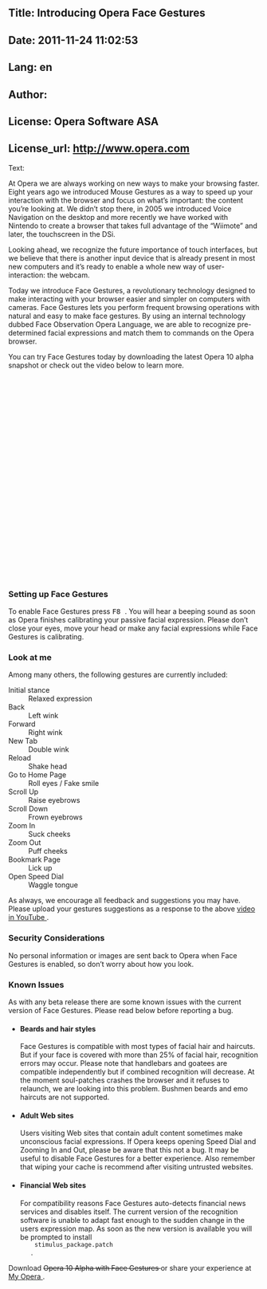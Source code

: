 Title: Introducing Opera Face Gestures
----
Date: 2011-11-24 11:02:53
----
Lang: en
----
Author: 
----
License: Opera Software ASA
----
License_url: http://www.opera.com
----
Text:

<div id="content">
<p>
 At Opera we are always working on new ways to make your browsing faster. Eight years ago we introduced Mouse Gestures as a way to speed up your interaction with the browser and focus on what’s important: the content you’re looking at. We didn’t stop there, in 2005 we introduced Voice Navigation on the desktop and more recently we have worked with Nintendo to create a browser that takes full advantage of the “Wiimote” and later, the touchscreen in the DSi.
</p>
<p>
 Looking ahead, we recognize the future importance of touch interfaces, but we believe that there is another input device that is already present in most new computers and it’s ready to enable a whole new way of user-interaction: the webcam.
</p>
<p>
 Today we introduce Face Gestures, a revolutionary technology designed to make interacting with your browser easier and simpler on computers with cameras. Face Gestures lets you perform frequent browsing operations with natural and easy to make face gestures. By using an internal technology dubbed Face Observation Opera Language, we are able to recognize pre-determined facial expressions and match them to commands on the Opera browser.
</p>
<p>
 You can try Face Gestures today by downloading the latest Opera 10 alpha snapshot or check out the video below to learn more.
</p>
<p>
 <object style="display:block; margin:2em 0;" width="480" height="385">
  <param name="movie" value="http://www.youtube.com/v/kkNxbyp6thM&amp;amp;hl=en&amp;amp;fs=1" />
  
  <param name="allowFullScreen" value="true" />
  
  <param name="allowscriptaccess" value="never" />
  
  <embed src="http://www.youtube.com/v/kkNxbyp6thM&amp;amp;hl=en&amp;amp;fs=1" type="application/x-shockwave-flash" allowfullscreen="true" width="480" height="325" allowscriptaccess="never" />
  
 </object>
</p>
<h3 id="setup">
 Setting up Face Gestures
</h3>
<p>
 To enable Face Gestures press
 <kbd>
  F8
 </kbd>
 . You will hear a beeping sound as soon as Opera finishes calibrating your passive facial expression. Please don’t close your eyes, move your head or make any facial expressions while Face Gestures is calibrating.
</p>
<h3 class="guide">
 Look at me
</h3>
<p>
 Among many others, the following gestures are currently included:
</p>
<dl class="diagram clearfix">
 <dt>
  Initial stance
 </dt>
 <dd class="initial">
  <span>
   Relaxed expression
  </span>
 </dd>
 <dt>
  Back
 </dt>
 <dd class="back">
  <span>
   Left wink
  </span>
 </dd>
 <dt>
  Forward
 </dt>
 <dd class="fwd">
  <span>
   Right wink
  </span>
 </dd>
 <dt>
  New Tab
 </dt>
 <dd class="newtab">
  <span>
   Double wink
  </span>
 </dd>
 <dt>
  Reload
 </dt>
 <dd class="reload">
  <span>
   Shake head
  </span>
 </dd>
 <dt>
  Go to Home Page
 </dt>
 <dd class="tohome">
  <span>
   Roll eyes / Fake smile
  </span>
 </dd>
 <dt>
  Scroll Up
 </dt>
 <dd class="sup">
  <span>
   Raise eyebrows
  </span>
 </dd>
 <dt>
  Scroll Down
 </dt>
 <dd class="sdown">
  <span>
   Frown eyebrows
  </span>
 </dd>
 <dt>
  Zoom In
 </dt>
 <dd class="zin">
  <span>
   Suck cheeks
  </span>
 </dd>
 <dt>
  Zoom Out
 </dt>
 <dd class="zout">
  <span>
   Puff cheeks
  </span>
 </dd>
 <dt>
  Bookmark Page
 </dt>
 <dd class="bkmk">
  <span>
   Lick up
  </span>
 </dd>
 <dt>
  Open Speed Dial
 </dt>
 <dd class="dial">
  <span>
   Waggle tongue
  </span>
 </dd>
</dl>
<p class="clear">
 As always, we encourage all feedback and suggestions you may have. Please upload your gestures suggestions as a response to the above
 <a href="http://www.youtube.com/watch?v=kkNxbyp6thM">
  video in YouTube
 </a>
 .
</p>
<h3 id="secutiry">
 Security Considerations
</h3>
<p>
 No personal information or images are sent back to Opera when Face Gestures is enabled, so don’t worry about how you look.
</p>
<h3 id="issues">
 Known Issues
</h3>
<p>
 As with any beta release there are some known issues with the current version of Face Gestures. Please read below before reporting a bug.
</p>
<ul>
 <li>
  <h4>
   Beards and hair styles
  </h4>
  <p>
   Face Gestures is compatible with most types of facial hair and haircuts. But if your face is covered with more than 25% of facial hair, recognition errors may occur. Please note that handlebars and goatees are compatible independently but if combined recognition will decrease. At the moment soul-patches crashes the browser and it refuses to relaunch, we are looking into this problem. Bushmen beards and emo haircuts are not supported.
  </p>
 </li>
 <li>
  <h4>
   Adult Web sites
  </h4>
  <p>
   Users visiting Web sites that contain adult content sometimes make unconscious facial expressions. If Opera keeps opening Speed Dial and Zooming In and Out, please be aware that this not a bug. It may be useful to disable Face Gestures for a better experience. Also remember that wiping your cache is recommend after visiting untrusted websites.
  </p>
 </li>
 <li>
  <h4>
   Financial Web sites
  </h4>
  <p>
   For compatibility reasons Face Gestures auto-detects financial news services and disables itself. The current version of the recognition software is unable to adapt fast enough to the sudden change in the users expression map. As soon as the new version is available you will be prompted to install
   <code>
    stimulus_package.patch
   </code>
   .
  </p>
 </li>
</ul>
<p>
 Download
 <s><a>
  Opera 10 Alpha with Face Gestures
 </a></s>
 or share your experience at
 <a href="http://my.opera.com/community/blog/face-the-future">
  My Opera
 </a>
 .
</p>
</div>

